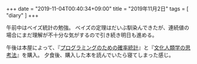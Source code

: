 +++
date = "2019-11-04T00:40:34+09:00"
title = "2019年11月2日"
tags = [ "diary" ]
+++

午前中はベイズ統計の勉強。
ベイズの定理はだいぶ馴染んできたが、連続値の場合にまだ理解が不十分な気がするので引き続き明日も進める。

午後は本屋によって、『[プログラミングのための確率統計](https://www.amazon.co.jp/gp/product/4274067750/ref=as_li_tl?ie=UTF8&camp=247&creative=1211&creativeASIN=4274067750&linkCode=as2&tag=monochromeg03-22&linkId=29048146b631aa17e79995b374c806ec)』と『[文化人類学の思考法](https://www.amazon.co.jp/gp/product/479071733X/ref=as_li_tl?ie=UTF8&camp=247&creative=1211&creativeASIN=479071733X&linkCode=as2&tag=monochromeg03-22&linkId=632f660a2f794586c0155153916e0aaa)』を購入。
夕食後、購入した本を読んでいたら寝てしまった感じ。
